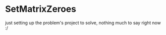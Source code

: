 # SetMatrixZeroes

just setting up the problem's project to solve, nothing much to say right now :/

